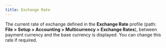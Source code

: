```yaml
---
title: Exchange Rate
---
```



The current rate of exchange defined in the **Exchange 
 Rate** profile (path: **File &gt; 
 Setup &gt; Accounting &gt; Multicurrency &gt; Exchange Rates**),  between payment currency and the base currency is displayed. You can change  this rate if required.<font style="color: #ff0000;" color="#FF0000"> </font>
